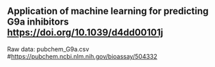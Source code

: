 ## Application of machine learning for predicting G9a inhibitors https://doi.org/10.1039/d4dd00101j

Raw data: pubchem_G9a.csv  #https://pubchem.ncbi.nlm.nih.gov/bioassay/504332




